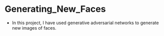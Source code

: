 # Generating_New_Faces

- In this project, I have used generative adversarial networks to generate new images of faces.
